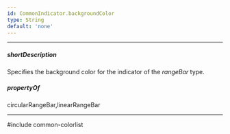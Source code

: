 ```yaml
---
id: CommonIndicator.backgroundColor
type: String
default: 'none'
---
```

---
##### shortDescription
Specifies the background color for the indicator of the *rangeBar* type.

##### propertyOf
circularRangeBar,linearRangeBar

---
#include common-colorlist